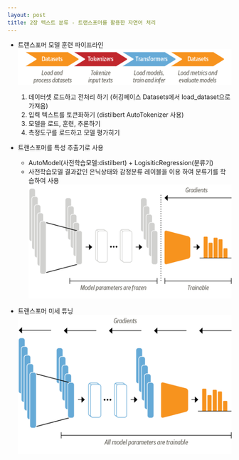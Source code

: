 ```yaml
---
layout: post
title: 2장 텍스트 분류 - 트랜스포머를 활용한 자연어 처리 
---
```


- 트랜스포머 모델 훈련 파이프라인
![파이프라인](/images/chapter02_hf-libraries.png)
  1. 데이터셋 로드하고 전처리 하기 (허깅페이스 Datasets에서 load_dataset으로 가져옴)
  2. 입력 텍스트를 토큰화하기 (distilbert AutoTokenizer 사용)
  3. 모델을 로드, 훈련, 추론하기 
  4. 측정도구를 로드하고 모델 평가히기

- 트랜스포머를 특성 추출기로 사용
  - AutoModel(사전학습모델:distilbert) + LogisiticRegression(분류기)
  - 사전학습모델 결과값인 은닉상태와 감정분류 레이블을 이용 하여 분류기를 학습하여 사용 
![특성 추출기](/images/chapter02_encoder-feature-based.png)
 

- 트랜스포머 미세 튜닝
![미세튜닝](/images/chapter02_encoder-fine-tuning.png)
